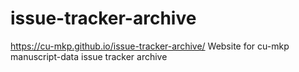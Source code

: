 # issue-tracker-archive

https://cu-mkp.github.io/issue-tracker-archive/
Website for cu-mkp manuscript-data issue tracker archive
